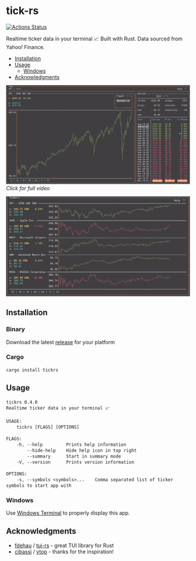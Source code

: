 # tick-rs
[![Actions Status](https://github.com/tarkah/tickrs/workflows/Test/badge.svg)](https://github.com/tarkah/tickrs/actions)

Realtime ticker data in your terminal 📈 Built with Rust. Data sourced from Yahoo! Finance.

  - [Installation](#installation)
  - [Usage](#usage)
    - [Windows](#windows)
  - [Acknowledgments](#acknowledgments)

[![Demo](assets/screenshot.png)](https://i.imgur.com/4Izc2dz.mp4)
*Click for full video*

![Summary](assets/screenshot2.png)


## Installation

### Binary

Download the latest [release](https://github.com/tarkah/tickrs/releases/latest) for your platform

### Cargo

```
cargo install tickrs
```

## Usage

```
tickrs 0.4.0
Realtime ticker data in your terminal 📈

USAGE:
    tickrs [FLAGS] [OPTIONS]

FLAGS:
    -h, --help         Prints help information
        --hide-help    Hide help icon in top right
        --summary      Start in summary mode
    -V, --version      Prints version information

OPTIONS:
    -s, --symbols <symbols>...    Comma separated list of ticker symbols to start app with
```

### Windows

Use [Windows Terminal](https://www.microsoft.com/en-us/p/windows-terminal-preview/9n0dx20hk701) to properly display this app.

## Acknowledgments
- [fdehau](https://github.com/fdehau) / [tui-rs](https://github.com/fdehau/tui-rs) - great TUI library for Rust
- [cjbassi](https://github.com/cjbassi) / [ytop](https://github.com/cjbassi/ytop) - thanks for the inspiration!
